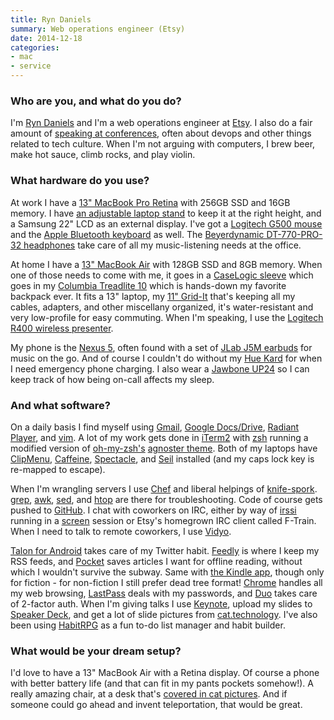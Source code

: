 ```yaml
---
title: Ryn Daniels
summary: Web operations engineer (Etsy)
date: 2014-12-18
categories:
- mac
- service
---
```


### Who are you, and what do you do?

I'm [Ryn Daniels](http://twitter.com/rynchantress/ "Ryn's Twitter account.") and I'm a web operations engineer at [Etsy][]. I also do a fair amount of [speaking at conferences](http://ryn.works/speaking/ "Ryn's talks."), often about devops and other things related to tech culture. When I'm not arguing with computers, I brew beer, make hot sauce, climb rocks, and play violin.

### What hardware do you use?

At work I have a [13" MacBook Pro Retina][macbook-pro] with 256GB SSD and 16GB memory. I have [an adjustable laptop stand][adjustable-folding-ventilated-laptop-table] to keep it at the right height, and a Samsung 22" LCD as an external display. I've got a [Logitech G500 mouse][g500] and the [Apple Bluetooth keyboard][keyboard] as well. The [Beyerdynamic DT-770-PRO-32 headphones][dt-770-pro] take care of all my music-listening needs at the office.

At home I have a [13" MacBook Air][macbook-air] with 128GB SSD and 8GB memory. When one of those needs to come with me, it goes in a [CaseLogic sleeve][laps-113] which goes in my [Columbia Treadlite 10][treadlite-10] which is hands-down my favorite backpack ever. It fits a 13" laptop, my [11" Grid-It][grid-it] that's keeping all my cables, adapters, and other miscellany organized, it's water-resistant and very low-profile for easy commuting. When I'm speaking, I use the [Logitech R400 wireless presenter][wireless-presenter-r400].

My phone is the [Nexus 5][nexus-5], often found with a set of [JLab J5M earbuds][jbuds-j5m] for music on the go. And of course I couldn't do without my [Hue Kard][hue-kard] for when I need emergency phone charging. I also wear a [Jawbone UP24][up24] so I can keep track of how being on-call affects my sleep. 

### And what software?

On a daily basis I find myself using [Gmail][], [Google Docs/Drive][google-docs], [Radiant Player][radiant-player], and [vim][]. A lot of my work gets done in [iTerm2][] with [zsh][] running a modified version of [oh-my-zsh's][oh-my-zsh] [agnoster theme](https://github.com/robbyrussell/oh-my-zsh/blob/master/themes/agnoster.zsh-theme "The agnoster theme for zsh."). Both of my laptops have [ClipMenu][], [Caffeine][], [Spectacle][], and [Seil][pckeyboardhack] installed (and my caps lock key is re-mapped to escape).

When I'm wrangling servers I use [Chef][] and liberal helpings of [knife-spork][knifespork]. [grep][], [awk][], [sed][], and [htop][] are there for troubleshooting. Code of course gets pushed to [GitHub][]. I chat with coworkers on IRC, either by way of [irssi][] running in a [screen][] session or Etsy's homegrown IRC client called F-Train. When I need to talk to remote coworkers, I use [Vidyo][].

[Talon for Android][talon-android] takes care of my Twitter habit. [Feedly][] is where I keep my RSS feeds, and [Pocket][] saves articles I want for offline reading, without which I wouldn't survive the subway. Same with [the Kindle app][kindle-android], though only for fiction - for non-fiction I still prefer dead tree format! [Chrome][] handles all my web browsing, [LastPass][] deals with my passwords, and [Duo][] takes care of 2-factor auth. When I'm giving talks I use [Keynote][], upload my slides to [Speaker Deck](https://speakerdeck.com/rdaniels/ "Ryn's slides."), and get a lot of slide pictures from [cat.technology](http://cat.technology/ "A weblog with photos of cats and technology."). I've also been using [HabitRPG][] as a fun to-do list manager and habit builder.

### What would be your dream setup?

I'd love to have a 13" MacBook Air with a Retina display. Of course a phone with better battery life (and that can fit in my pants pockets somehow!). A really amazing chair, at a desk that's [covered in cat pictures](https://twitter.com/rynchantress/status/504321851154509825 "A picture of Ryn's desk and laptop covered in cat photos."). And if someone could go ahead and invent teleportation, that would be great.

[adjustable-folding-ventilated-laptop-table]: http://web.archive.org/web/20150819035247/http://www.amazon.com/SOJITEK-Black-Adjustable-Ventilated-Notebook-Portable/dp/B00GS1N6EW "A folding table for laptops and tablets."
[awk]: https://en.wikipedia.org/wiki/AWK "Data formatting language/software."
[caffeine]: https://www.lightheadsw.com/caffeine/ "A Mac menubar application to keep your computer awake."
[chef]: https://www.chef.io/products/chef-infra "Configuration management software."
[chrome]: https://www.google.com/intl/en/chrome/ "A WebKit-based browser, where each tab runs in its own thread."
[clipmenu]: http://www.clipmenu.com/ "A clipboard manager."
[dt-770-pro]: http://web.archive.org/web/20230811124931/https://north-america.beyerdynamic.com/ "Closed headphones."
[duo]: https://duo.com/ "A two-factor authentication service."
[etsy]: https://www.etsy.com/ "A doily deployment system."
[feedly]: https://feedly.com/ "A feed reader."
[g500]: http://web.archive.org/web/20230504135303/https://www.amazon.com/Logitech-G500-Programmable-Gaming-Mouse/dp/B002J9GDXI "A gaming mouse."
[github]: https://github.com/ "A Git code repository service."
[gmail]: https://en.wikipedia.org/wiki/Gmail "Web-based email."
[google-docs]: https://en.wikipedia.org/wiki/Google_Docs "A web-based office suite."
[grep]: http://www.gnu.org/software/grep/ "A command-line tool for pattern matching in files."
[grid-it]: https://www.amazon.com/gp/product/B00GPGJXKQ/ "A case for organising your cables."
[habitrpg]: http://web.archive.org/web/20221224143629/https://habitica.com/static/front/ "A productivity game."
[htop]: https://htop.dev "A command-line process viewer."
[hue-kard]: https://junopower.com/collections/universally-compatible-external-batteries/products/iphone-external-battery "A very thin external battery for smartphones."
[irssi]: https://irssi.org/ "A CLI irc client."
[iterm2]: https://iterm2.com/ "An alternative terminal application for Mac OS X."
[jbuds-j5m]: http://web.archive.org/web/20190506091201/https://www.amazon.com/gp/product/B005VEZ550/ "In-ear headphones."
[keyboard]: https://www.apple.com/us/shop/goto/mac/accessories "The keyboard."
[keynote]: https://www.apple.com/keynote/ "Presentation software for the Mac."
[kindle-android]: https://play.google.com/store/apps/details?id=com.amazon.kindle "A Kindle client for Android."
[knifespork]: https://github.com/jonlives/knife-spork "A workflow plugin for Chef."
[laps-113]: http://web.archive.org/web/20201124092621/https://www.amazon.com/gp/product/B004NY9UW8 "A sleeve for 13 inch laptops."
[lastpass]: https://www.lastpass.com/ "A password manager."
[macbook-air]: https://www.apple.com/macbook-air/ "A very thin laptop."
[macbook-pro]: https://www.apple.com/macbook-pro/ "A laptop."
[nexus-5]: http://web.archive.org/web/20150928131701/http://www.google.com:80/nexus/5/ "An Android smartphone."
[oh-my-zsh]: https://github.com/ohmyzsh/ohmyzsh "A framework of extensions and themes for the zsh shell."
[pckeyboardhack]: https://karabiner-elements.pqrs.org/seil.html.en "A Mac tool to change the functionality of the Caps Lock key."
[pocket]: https://getpocket.com/en/ "A service for storing links to look at later on."
[radiant-player]: https://sajidanwar.dev/radiant-player-mac "A Google Play Music client for the Mac."
[screen]: http://www.gnu.org/software/screen/ "Think of it as tabs for your *nix terminal."
[sed]: http://www.gnu.org/software/sed/ "Text filtering software."
[spectacle]: https://www.spectacleapp.com/ "A Mac tool for moving and resizing windows."
[talon-android]: http://web.archive.org/web/20230120200209/https://play.google.com/store/apps/details?id=com.klinker.android.twitter_l "A Twitter client."
[treadlite-10]: https://www.amazon.com/gp/product/B0058XJXZW/ "A backpack."
[up24]: http://web.archive.org/web/20150528014459/https://jawbone.com/store/buy/up24 "An activity tracker worn on the wrist."
[vidyo]: https://www.vidyo.com/ "A group video chat platform."
[vim]: https://www.vim.org/ "A command-line text editor."
[wireless-presenter-r400]: https://www.logitech.com/en-us/product/wireless-presenter-r400.html "A wireless presenter device."
[zsh]: https://www.zsh.org/ "An interactive shell and scripting language."
